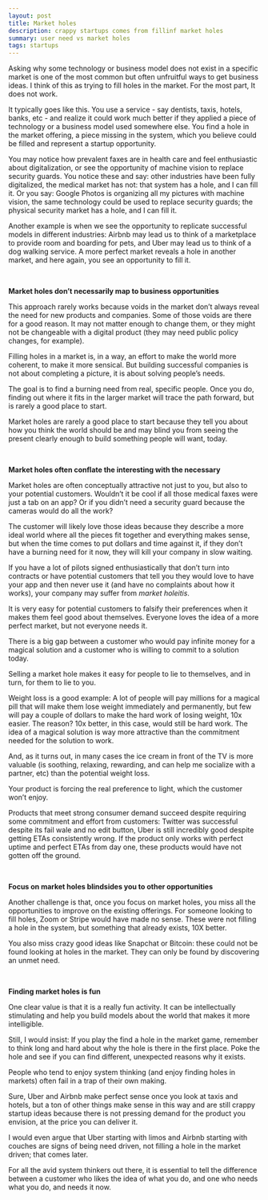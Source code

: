 ```yaml
---
layout: post
title: Market holes
description: crappy startups comes from fillinf market holes
summary: user need vs market holes
tags: startups
---
```



Asking why some technology or business model does not exist in a specific market is one of the most common but often unfruitful ways to get business ideas. I think of this as trying to fill holes in the market. For the most part, It does not work. 

It typically goes like this. You use a service - say dentists, taxis, hotels, banks, etc - and realize it could work much better if they applied a piece of technology or a business model used somewhere else. You find a hole in the market offering, a piece missing in the system, which you believe could be filled and represent a startup opportunity.

 You may notice how prevalent faxes are in health care and feel enthusiastic about digitalization, or see the opportunity of machine vision to replace security guards. You notice these and say: other industries have been fully digitalized, the medical market has not: that system has a hole, and I can fill it. Or you say: Google Photos is organizing all my pictures with machine vision, the same technology could be used to replace security guards; the physical security market has a hole, and I can fill it.

Another example is when we see the opportunity to replicate successful models in different industries: Airbnb may lead us to think of a marketplace to provide room and boarding for pets, and Uber may lead us to think of a dog walking service. A more perfect market reveals a hole in another market, and here again, you see an opportunity to fill it.

&nbsp;  


**Market holes don’t necessarily map to business opportunities**

This approach rarely works because voids in the market don’t always reveal the need for new products and companies. Some of those voids are there for a good reason. It may not matter enough to change them, or they might not be changeable with a digital product (they may need public policy changes, for example). 

Filling holes in a market is, in a way, an effort to make the world more coherent, to make it more sensical. But building successful companies is not about completing a picture, it is about solving people’s needs. 

The goal is to find a burning need from real, specific people. Once you do, finding out where it fits in the larger market will trace the path forward, but is rarely a good place to start. 

Market holes are rarely a good place to start because they tell you about how you think the world should be and may blind you from seeing the present clearly enough to build something people will want, today.

&nbsp;  



**Market holes often conflate the interesting with the necessary**

Market holes are often conceptually attractive not just to you, but also to your potential customers. Wouldn’t it be cool if all those medical faxes were just a tab on an app? Or if you didn’t need a security guard because the cameras would do all the work? 

The customer will likely love those ideas because they describe a more ideal world where all the pieces fit together and everything makes sense, but when the time comes to put dollars and time against it, if they don’t have a burning need for it now, they will kill your company in slow waiting. 

If you have a lot of pilots signed enthusiastically that don’t turn into contracts or have potential customers that tell you they would love to have your app and then never use it (and have no complaints about how it works), your company may suffer from _market holeitis_.  

 

It is very easy for potential customers to falsify their preferences when it makes them feel good about themselves. Everyone loves the idea of a more perfect market, but not everyone needs it. 

There is a big gap between a customer who would pay infinite money for a magical solution and a customer who is willing to commit to a solution today. 

Selling a market hole makes it easy for people to lie to themselves, and in turn, for them to lie to you.

Weight loss is a good example: A lot of people will pay millions for a magical pill that will make them lose weight immediately and permanently, but few will pay a couple of dollars to make the hard work of losing weight, 10x easier. The reason? 10x better, in this case, would still be hard work. The idea of a magical solution is way more attractive than the commitment needed for the solution to work. 

And, as it turns out, in many cases the ice cream in front of the TV is more valuable (is soothing, relaxing, rewarding, and can help me socialize with a partner, etc) than the potential weight loss. 

Your product is forcing the real preference to light, which the customer won’t enjoy. 

Products that meet strong consumer demand succeed despite requiring some commitment and effort from customers: Twitter was successful despite its fail wale and no edit button, Uber is still incredibly good despite getting ETAs consistently wrong. If the product only works with perfect uptime and perfect ETAs from day one, these products would have not gotten off the ground.

&nbsp;  


**Focus on market holes blindsides you to other opportunities**

Another challenge is that, once you focus on market holes, you miss all the opportunities to improve on the existing offerings. For someone looking to fill holes, Zoom or Stripe would have made no sense. These were not filling a hole in the system, but something that already exists, 10X better.

You also miss crazy good ideas like Snapchat or  Bitcoin: these could not be found looking at holes in the market. They can only be found by discovering an unmet need.

&nbsp;  


**Finding market holes is fun**

One clear value is that it is a really fun activity. It can be intellectually stimulating and help you build models about the world that makes it more intelligible.

Still, I would insist:  If you play the find a hole in the market game, remember to think long and hard about why the hole is there in the first place. Poke the hole and see if you can find different, unexpected reasons why it exists.

People who tend to enjoy system thinking (and enjoy finding holes in markets) often fail in a  trap of their own making. 

Sure, Uber and Airbnb make perfect sense once you look at taxis and hotels, but a ton of other things make sense in this way and are still crappy startup ideas because there is not pressing demand for the product you envision, at the price you can deliver it. 

I would even argue that Uber starting with limos and Airbnb starting with couches are signs of being need driven, not filling a hole in the market driven; that comes later. 

For all the avid system thinkers out there, it is essential to tell the difference between a customer who likes the idea of what you do, and one who needs what you do, and needs it now. 
